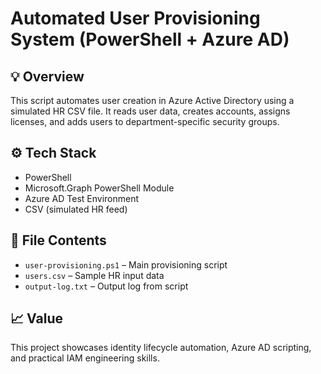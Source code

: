 # Automated User Provisioning System (PowerShell + Azure AD)

## 💡 Overview
This script automates user creation in Azure Active Directory using a simulated HR CSV file. It reads user data, creates accounts, assigns licenses, and adds users to department-specific security groups.

## ⚙️ Tech Stack
- PowerShell
- Microsoft.Graph PowerShell Module
- Azure AD Test Environment
- CSV (simulated HR feed)

## 📂 File Contents
- `user-provisioning.ps1` – Main provisioning script
- `users.csv` – Sample HR input data
- `output-log.txt` – Output log from script

## 📈 Value
This project showcases identity lifecycle automation, Azure AD scripting, and practical IAM engineering skills.
